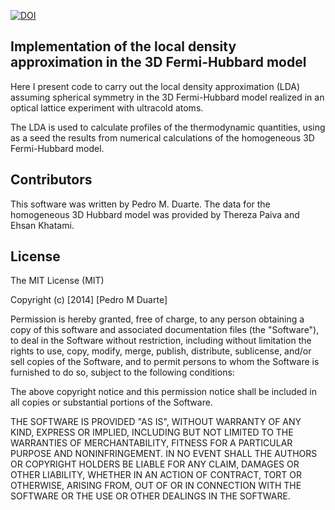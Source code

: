 [![DOI](https://zenodo.org/badge/doi/10.5281/zenodo.12780.svg)](http://dx.doi.org/10.5281/zenodo.12780)


## Implementation of the local density approximation in the 3D Fermi-Hubbard model

Here I present code to carry out the local density approximation (LDA) assuming
spherical symmetry in the 3D Fermi-Hubbard model realized in an optical lattice
experiment with ultracold atoms. 

The LDA is used to calculate profiles of the thermodynamic quantities, using as
a seed the results from numerical calculations of the homogeneous 3D
Fermi-Hubbard model.  

## Contributors

This software was written by Pedro M. Duarte.  The data for the homogeneous 3D
Hubbard model was provided by Thereza Paiva and Ehsan Khatami.

## License

The MIT License (MIT)

Copyright (c) [2014] [Pedro M Duarte]

Permission is hereby granted, free of charge, to any person obtaining a copy
of this software and associated documentation files (the "Software"), to deal
in the Software without restriction, including without limitation the rights
to use, copy, modify, merge, publish, distribute, sublicense, and/or sell
copies of the Software, and to permit persons to whom the Software is
furnished to do so, subject to the following conditions:

The above copyright notice and this permission notice shall be included in all
copies or substantial portions of the Software.

THE SOFTWARE IS PROVIDED "AS IS", WITHOUT WARRANTY OF ANY KIND, EXPRESS OR
IMPLIED, INCLUDING BUT NOT LIMITED TO THE WARRANTIES OF MERCHANTABILITY,
FITNESS FOR A PARTICULAR PURPOSE AND NONINFRINGEMENT. IN NO EVENT SHALL THE
AUTHORS OR COPYRIGHT HOLDERS BE LIABLE FOR ANY CLAIM, DAMAGES OR OTHER
LIABILITY, WHETHER IN AN ACTION OF CONTRACT, TORT OR OTHERWISE, ARISING FROM,
OUT OF OR IN CONNECTION WITH THE SOFTWARE OR THE USE OR OTHER DEALINGS IN THE
SOFTWARE.


